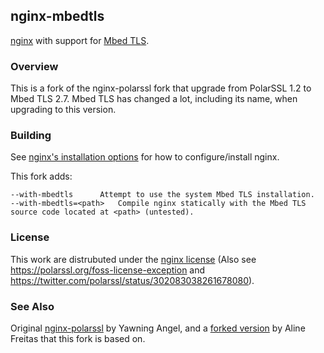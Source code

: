 ## nginx-mbedtls

[nginx](http://www.nginx.org) with support for [Mbed TLS](https://tls.mbed.org/).

### Overview

This is a fork of the nginx-polarssl fork that upgrade from PolarSSL 1.2 to Mbed TLS 2.7. Mbed TLS has changed a lot, including its name, when upgrading to this version.

### Building

See [nginx's installation options](http://wiki.nginx.org/InstallOptions) for how to configure/install nginx.

This fork adds:

    --with-mbedtls		Attempt to use the system Mbed TLS installation.
    --with-mbedtls=<path>	Compile nginx statically with the Mbed TLS source code located at <path> (untested).

### License

This work are distrubuted under the [nginx license](http://nginx.org/LICENSE) (Also see https://polarssl.org/foss-license-exception and https://twitter.com/polarssl/status/302083038261678080).

### See Also

Original [nginx-polarssl](https://github.com/Yawning/nginx-polarssl) by Yawning Angel, and a [forked version](https://github.com/alinefr/nginx-polarssl) by Aline Freitas that this fork is based on.
